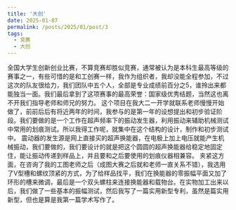 ```yaml
---
title: '大创'
date: 2025-01-07
permalink: /posts/2025/01/post/3
tags:
  - 竞赛
  - 大创
---
```

全国大学生创新创业比赛，不算竞赛却胜似竞赛，通常被认为是本科生最高等级的赛事之一，有些可惜的是和工创赛一样，我作为组织者，我却没能全程参加，不过这次的队友很给力，我们团队中五个人，全部是专业成绩前百分之5，谁拎出来都能独当一面。我们最后拿到了这项赛事的最高荣誉：国家级优秀结题，当然这也离不开我们指导老师和师兄的努力。
这个项目在我大二一开学就联系老师慢慢开始做了，前前后后有将近两年的时间，我参与的是第一年的设想提出和初步验证阶段。我们要做的是一个工作在超声频率下的振动发生器，利用振动来辅助机械测试中常用的划痕测试。所以我得工作呢，就集中在这个结构的设计，制作和初步测试中。
震动器的发生源是网上直接买的超声换能器，在电极上加上电压就能产生机械振动，我们要做的，我们要设计的就是把这个圆圆的超声换能器给稳定地固定住，能让振动传递到样品上，并且要和之后要使用的划痕仪器相兼容。
夹紧这方面，在咨询了我的工图老师之后（成图大赛之后就和老师一直关系不错），我选用了V型槽和螺纹顶紧的方式，为了给样品找平，我们在换能器的零振幅平面又加了环形的槽来微调，最后是一个双头螺柱来连接换能器和载物台。在实物加工出来以后，我们做了一些基本的振幅测试，然后我写了一篇实用新型专利，虽然是篇实用新型，但也是算是我第一篇学术写作了。
